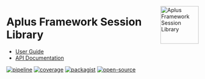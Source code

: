 <a href="https://gitlab.com/aplus-framework/libraries/session"><img src="https://gitlab.com/aplus-framework/libraries/session/-/raw/master/guide/image.png" alt="Aplus Framework Session Library" align="right" width="100"></a>

# Aplus Framework Session Library

- [User Guide](https://docs.aplus-framework.com/guides/libraries/session/index.html)
- [API Documentation](https://docs.aplus-framework.com/packages/session.html)

[![pipeline](https://gitlab.com/aplus-framework/libraries/session/badges/master/pipeline.svg)](https://gitlab.com/aplus-framework/libraries/session/-/pipelines?scope=branches)
[![coverage](https://gitlab.com/aplus-framework/libraries/session/badges/master/coverage.svg?job=test:php)](https://aplus-framework.gitlab.io/libraries/session/coverage/)
[![packagist](https://img.shields.io/packagist/v/aplus/session)](https://packagist.org/packages/aplus/session)
[![open-source](https://img.shields.io/badge/open--source-donate-magenta)](https://www.paypal.com/donate/?hosted_button_id=NGBNW5PY4VSJ4)

